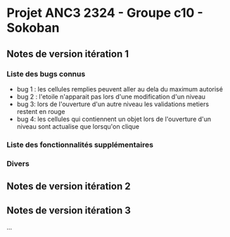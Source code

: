 # Projet ANC3 2324 - Groupe c10 - Sokoban

## Notes de version itération 1

### Liste des bugs connus

* bug 1 : les cellules remplies peuvent aller au dela du maximum autorisé
* bug 2 : l'etoile n'apparait pas lors d'une modification d'un niveau
* bug 3: lors de l'ouverture d'un autre niveau les validations metiers restent en rouge
* bug 4: les cellules qui contiennent un objet lors de l'ouverture d'un niveau sont actualise que lorsqu'on clique

### Liste des fonctionnalités supplémentaires

### Divers

## Notes de version itération 2



## Notes de version itération 3

...